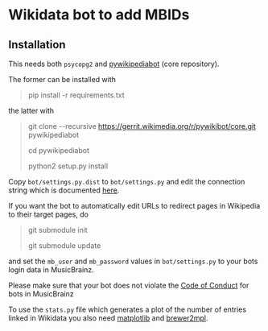 # Wikidata bot to add MBIDs

## Installation

This needs both `psycopg2` and
[pywikipediabot](https://www.mediawiki.org/wiki/PWB) (core repository).

The former can be installed with

> pip install -r requirements.txt

the latter with

> git clone --recursive https://gerrit.wikimedia.org/r/pywikibot/core.git pywikipediabot
>
> cd pywikipediabot
>
> python2 setup.py install

Copy `bot/settings.py.dist` to `bot/settings.py` and edit the connection string
which is documented
[here](http://www.postgresql.org/docs/current/static/libpq-connect.html#LIBPQ-CONNSTRING).

If you want the bot to automatically edit URLs to redirect pages in Wikipedia to
their target pages, do

> git submodule init
>
> git submodule update

and set the `mb_user` and `mb_password` values in `bot/settings.py` to your bots
login data in MusicBrainz.

Please make sure that your bot does not violate the
[Code of Conduct](https://musicbrainz.org/doc/Code_of_Conduct/Bots) for bots in MusicBrainz

To use the `stats.py` file which generates a plot of the number of entries linked in Wikidata you also need [matplotlib](http://matplotlib.org/) and [brewer2mpl](https://github.com/jiffyclub/brewer2mpl).
